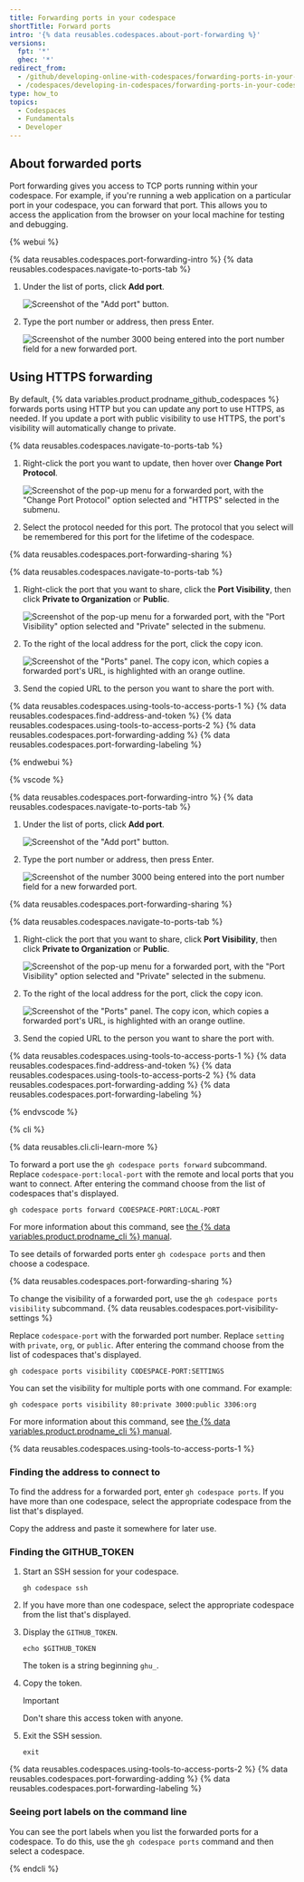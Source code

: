```yaml
---
title: Forwarding ports in your codespace
shortTitle: Forward ports
intro: '{% data reusables.codespaces.about-port-forwarding %}'
versions:
  fpt: '*'
  ghec: '*'
redirect_from:
  - /github/developing-online-with-codespaces/forwarding-ports-in-your-codespace
  - /codespaces/developing-in-codespaces/forwarding-ports-in-your-codespace
type: how_to
topics:
  - Codespaces
  - Fundamentals
  - Developer
---
```


## About forwarded ports

Port forwarding gives you access to TCP ports running within your codespace. For example, if you're running a web application on a particular port in your codespace, you can forward that port. This allows you to access the application from the browser on your local machine for testing and debugging.

{% webui %}

{% data reusables.codespaces.port-forwarding-intro %}
{% data reusables.codespaces.navigate-to-ports-tab %}
1. Under the list of ports, click **Add port**.

   ![Screenshot of the "Add port" button.](/assets/images/help/codespaces/add-port-button.png)

1. Type the port number or address, then press Enter.

   ![Screenshot of the number 3000 being entered into the port number field for a new forwarded port.](/assets/images/help/codespaces/port-number-text-box.png)

## Using HTTPS forwarding

By default, {% data variables.product.prodname_github_codespaces %} forwards ports using HTTP but you can update any port to use HTTPS, as needed. If you update a port with public visibility to use HTTPS, the port's visibility will automatically change to private.

{% data reusables.codespaces.navigate-to-ports-tab %}
1. Right-click the port you want to update, then hover over **Change Port Protocol**.

   ![Screenshot of the pop-up menu for a forwarded port, with the "Change Port Protocol" option selected and "HTTPS" selected in the submenu.](/assets/images/help/codespaces/update-port-protocol.png)

1. Select the protocol needed for this port. The protocol that you select will be remembered for this port for the lifetime of the codespace.

{% data reusables.codespaces.port-forwarding-sharing %}

{% data reusables.codespaces.navigate-to-ports-tab %}
1. Right-click the port that you want to share, click the **Port Visibility**, then click **Private to Organization** or **Public**.

   ![Screenshot of the pop-up menu for a forwarded port, with the "Port Visibility" option selected and "Private" selected in the submenu.](/assets/images/help/codespaces/make-public-option.png)

1. To the right of the local address for the port, click the copy icon.

   ![Screenshot of the "Ports" panel. The copy icon, which copies a forwarded port's URL, is highlighted with an orange outline.](/assets/images/help/codespaces/copy-icon-port-url.png)

1. Send the copied URL to the person you want to share the port with.

{% data reusables.codespaces.using-tools-to-access-ports-1 %}
{% data reusables.codespaces.find-address-and-token %}
{% data reusables.codespaces.using-tools-to-access-ports-2 %}
{% data reusables.codespaces.port-forwarding-adding %}
{% data reusables.codespaces.port-forwarding-labeling %}

{% endwebui %}

{% vscode %}

{% data reusables.codespaces.port-forwarding-intro %}
{% data reusables.codespaces.navigate-to-ports-tab %}
1. Under the list of ports, click **Add port**.

   ![Screenshot of the "Add port" button.](/assets/images/help/codespaces/add-port-button.png)

1. Type the port number or address, then press Enter.

   ![Screenshot of the number 3000 being entered into the port number field for a new forwarded port.](/assets/images/help/codespaces/port-number-text-box.png)

{% data reusables.codespaces.port-forwarding-sharing %}

{% data reusables.codespaces.navigate-to-ports-tab %}

1. Right-click the port that you want to share, click **Port Visibility**, then click **Private to Organization** or **Public**.

   ![Screenshot of the pop-up menu for a forwarded port, with the "Port Visibility" option selected and "Private" selected in the submenu.](/assets/images/help/codespaces/make-public-option.png)

1. To the right of the local address for the port, click the copy icon.

   ![Screenshot of the "Ports" panel. The copy icon, which copies a forwarded port's URL, is highlighted with an orange outline.](/assets/images/help/codespaces/copy-icon-port-url.png)

1. Send the copied URL to the person you want to share the port with.

{% data reusables.codespaces.using-tools-to-access-ports-1 %}
{% data reusables.codespaces.find-address-and-token %}
{% data reusables.codespaces.using-tools-to-access-ports-2 %}
{% data reusables.codespaces.port-forwarding-adding %}
{% data reusables.codespaces.port-forwarding-labeling %}

{% endvscode %}

{% cli %}

{% data reusables.cli.cli-learn-more %}

To forward a port use the `gh codespace ports forward` subcommand. Replace `codespace-port:local-port` with the remote and local ports that you want to connect. After entering the command choose from the list of codespaces that's displayed.

```shell
gh codespace ports forward CODESPACE-PORT:LOCAL-PORT
```

For more information about this command, see [the {% data variables.product.prodname_cli %} manual](https://cli.github.com/manual/gh_codespace_ports_forward).

To see details of forwarded ports enter `gh codespace ports` and then choose a codespace.

{% data reusables.codespaces.port-forwarding-sharing %}

To change the visibility of a forwarded port, use the `gh codespace ports visibility` subcommand. {% data reusables.codespaces.port-visibility-settings %}

Replace `codespace-port` with the forwarded port number. Replace `setting` with `private`, `org`, or `public`. After entering the command choose from the list of codespaces that's displayed.

```shell
gh codespace ports visibility CODESPACE-PORT:SETTINGS
```

You can set the visibility for multiple ports with one command. For example:

```shell
gh codespace ports visibility 80:private 3000:public 3306:org
```

For more information about this command, see [the {% data variables.product.prodname_cli %} manual](https://cli.github.com/manual/gh_codespace_ports_visibility).

{% data reusables.codespaces.using-tools-to-access-ports-1 %}

### Finding the address to connect to

To find the address for a forwarded port, enter `gh codespace ports`. If you have more than one codespace, select the appropriate codespace from the list that's displayed.

Copy the address and paste it somewhere for later use.

### Finding the GITHUB_TOKEN

1. Start an SSH session for your codespace.

   ```shell
   gh codespace ssh
   ```

1. If you have more than one codespace, select the appropriate codespace from the list that's displayed.
1. Display the `GITHUB_TOKEN`.

   ```shell
   echo $GITHUB_TOKEN
   ```

   The token is a string beginning `ghu_`.

1. Copy the token.

   > [!IMPORTANT]
   > Don't share this access token with anyone.

1. Exit the SSH session.

   ```shell
   exit
   ```

{% data reusables.codespaces.using-tools-to-access-ports-2 %}
{% data reusables.codespaces.port-forwarding-adding %}
{% data reusables.codespaces.port-forwarding-labeling %}

### Seeing port labels on the command line

You can see the port labels when you list the forwarded ports for a codespace. To do this, use the `gh codespace ports` command and then select a codespace.

{% endcli %}
